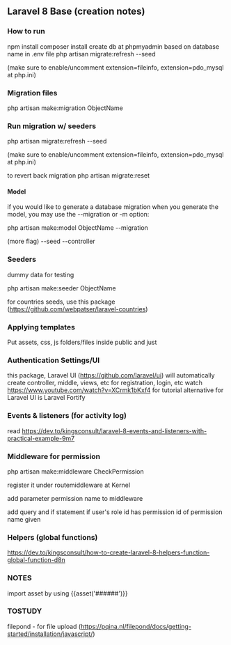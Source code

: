 ## Laravel 8 Base (creation notes)

### How to run

npm install
composer install
create db at phpmyadmin based on database name in .env file
php artisan migrate:refresh --seed

(make sure to enable/uncomment extension=fileinfo, extension=pdo_mysql at php.ini)

### Migration files
php artisan make:migration ObjectName

### Run migration w/ seeders
php artisan migrate:refresh --seed

(make sure to enable/uncomment extension=fileinfo, extension=pdo_mysql at php.ini)

to revert back migration
php artisan migrate:reset 

#### Model
if you would like to generate a database migration when you generate the model, you may use the --migration or -m option:

php artisan make:model ObjectName --migration

(more flag)
--seed
--controller

### Seeders
dummy data for testing

php artisan make:seeder ObjectName

for countries seeds, use this package (https://github.com/webpatser/laravel-countries)

### Applying templates
Put assets, css, js folders/files inside public and just 

### Authentication Settings/UI

this package, Laravel UI (https://github.com/laravel/ui) will automatically create controller, middle, views, etc for registration, login, etc
watch https://www.youtube.com/watch?v=XCrmk1bKxf4 for tutorial
alternative for Laravel UI is Laravel Fortify

### Events & listeners (for activity log)

read https://dev.to/kingsconsult/laravel-8-events-and-listeners-with-practical-example-9m7

### Middleware for permission

php artisan make:middleware CheckPermission

register it under routemiddleware at Kernel

add parameter permission name to middleware

add query and if statement if user's role id has permission id of permission name given 

### Helpers (global functions)

https://dev.to/kingsconsult/how-to-create-laravel-8-helpers-function-global-function-d8n

### NOTES
import asset by using {{asset('######')}}  

### TOSTUDY
filepond - for file upload (https://pqina.nl/filepond/docs/getting-started/installation/javascript/)
